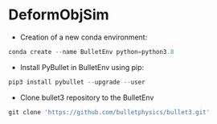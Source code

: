 # DeformObjSim

- Creation of a new conda environment:

```python
conda create --name BulletEnv python=python3.8
```

- Install PyBullet in BulletEnv using pip:

```python
pip3 install pybullet --upgrade --user
```

- Clone bullet3 repository to the BulletEnv

```python
git clone 'https://github.com/bulletphysics/bullet3.git'
```

